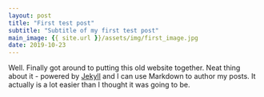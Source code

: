 ```yaml
---
layout: post
title: "First test post"
subtitle: "Subtitle of my first test post"
main_image: {{ site.url }}/assets/img/first_image.jpg
date: 2019-10-23
---
```


Well. Finally got around to putting this old website together. Neat thing about it - powered by [Jekyll](http://jekyllrb.com) and I can use Markdown to author my posts. It actually is a lot easier than I thought it was going to be.
